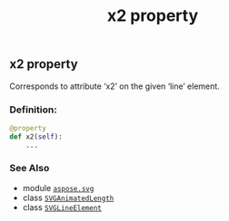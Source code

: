 ﻿---
title: x2 property
second_title: Aspose.SVG for Python via .NET API References
description: 
type: docs
weight: 1020
url: /python-net/aspose.svg/svglineelement/x2/
is_root: false
---

## x2 property


Corresponds to attribute ‘x2’ on the given ‘line’ element.
### Definition:
```python
@property
def x2(self):
    ...
```

### See Also
* module [`aspose.svg`](../../)
* class [`SVGAnimatedLength`](/svg/python-net/aspose.svg.datatypes/svganimatedlength)
* class [`SVGLineElement`](/svg/python-net/aspose.svg/svglineelement)
